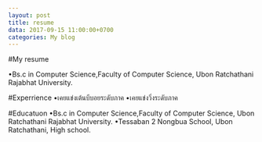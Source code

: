 ```yaml
---
layout: post
title: resume
data: 2017-09-15 11:00:00+0700
categories: My blog
---
```


#My resume

•Bs.c in Computer Science,Faculty of Computer Science, Ubon Ratchathani Rajabhat University.

#Experrience
•เคยแข่งเต้นบีบอยระดับภาค
•เคยแข่งวิ่งระดับภาค

#Educatuon
•Bs.c in Computer Science,Faculty of Computer Science, Ubon Ratchathani Rajabhat University.
•Tessaban 2 Nongbua School, Ubon Ratchathani, High school.
